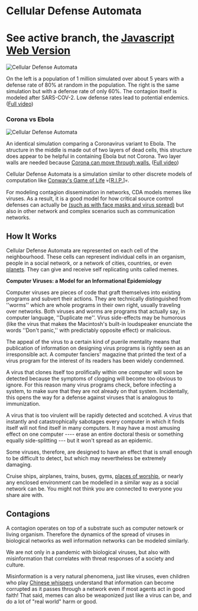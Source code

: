 # Cellular Defense Automata 

# See active branch, the [Javascript Web Version](https://github.com/TheMemeticist/Cellular-Defense-Automata/tree/memeLab)

![Cellular Defense Automata](https://videoapi-muybridge.vimeocdn.com/animated-thumbnails/image/f9f4c335-4399-4afb-bc5e-c7b181cfe1c4.gif?ClientID=vimeo-core-prod&Date=1613775833&Signature=d8c63c17a33efa46f716a1510b8498b01c25744a)

On the left is a population of 1 million simulated over about 5 years with a defense rate of 80% at random in the population. The right is the same simulation but with a defense rate of only 60%. The contagion itself is modeled after SARS-COV-2. Low defense rates lead to potential endemics. ([Full video](https://vimeo.com/514490979))

### Corona vs Ebola

![Cellular Defense Automata](https://videoapi-muybridge.vimeocdn.com/animated-thumbnails/image/a3500cff-a00c-4bed-9b67-3297d6579f4b.gif?ClientID=vimeo-core-prod&Date=1613780686&Signature=7cbeef64d18176a5bac00af39cb12dfd5697b118)

An identical simulation comparing a Coronavirus variant to Ebola. The structure in the middle is made out of two layers of dead cells, this structure does appear to be helpful in containing Ebola but not Corona. Two layer walls are needed because [Corona can move through walls.](https://www.cbc.ca/news/canada/calgary/alberta-senior-citizens-wall-defence-1.5832611) ([Full video](https://vimeo.com/514514010))

Cellular Defense Automata is a simulation similar to other discrete models of computation like [Conway's Game of Life](https://en.wikipedia.org/wiki/Conway%27s_Game_of_Life) 💀[[R.I.P.](https://www.nytimes.com/2020/04/15/technology/john-horton-conway-dead-coronavirus.html)]💀. 

For modeling contagion dissemination in networks, CDA models memes like viruses. As a result, it is a good model for how critical source control defenses can actually be [(such as with face masks and virus  spread)](https://www.ucsf.edu/news/2020/06/417906/still-confused-about-masks-heres-science-behind-how-face-masks-prevent) but also in other network and complex scenarios such as communication networks.

## How It Works

Cellular Defense Automata are represented on each cell of the neighbourhood. These cells can represent individual cells in an organism, people in a social network, or a network of cities, countries, or even [planets](https://en.wikipedia.org/wiki/Panspermia). They can give and receive self replicating units called memes.

**Computer Viruses: a Model for an Informational Epidemiology** 

Computer viruses are pieces of code that graft themselves into existing programs and subvert their actions. They are technically distinguished from ''worms'' which are whole programs in their own right, usually traveling over networks. Both viruses and worms are programs that actually say, in computer language, ''Duplicate me''. Virus side-effects may be humorous (like the virus that makes the Macintosh's built-in loudspeaker enunciate the words ''Don't panic,'' with predictably opposite effect) or malicious.

The appeal of the virus to a certain kind of puerile mentality means that publication of information on designing virus programs is rightly seen as an irresponsible act. A computer fanciers' magazine that printed the text of a virus program for the interest of its readers has been widely condemned.

A virus that clones itself too prolifically within one computer will soon be detected because the symptoms of clogging will become too obvious to ignore. For this reason many virus programs check, before infecting a system, to make sure that they are not already on that system. Incidentally, this opens the way for a defense against viruses that is analogous to immunization.

A virus that is too virulent will be rapidly detected and scotched. A virus that instantly and catastrophically sabotages every computer in which it finds itself will not find itself in many computers. It may have a most amusing effect on one computer ---- erase an entire doctoral thesis or something equally side-splitting --- but it won't spread as an epidemic.

Some viruses, therefore, are designed to have an effect that is small enough to be difficult to detect, but which may nevertheless be extremely damaging. 

Cruise ships, airplanes, trains, buses, gyms, [places of worship](https://edmonton.ctvnews.ca/alta-pastor-charged-with-violating-public-health-act-still-in-custody-for-refusing-conditions-rcmp-1.5313426), or nearly any enclosed environment can be modelled in a similar way as a social network can be. You might not think you are connected to everyone you share aire with.


## Contagions

A contagion operates on top of a substrate such as computer netowrk or living organism. Therefore the dynamics of the spread of viruses in biological networks as well information networks can be modeled similarly.


We are not only in a pandemic with biological viruses, but also with misinformation that correlates with threat responses of a society and culture.

Misinformation is a very natural phenomena, just like viruses, even children who play [Chinese whispers](https://en.wikipedia.org/wiki/Chinese_whispers) understand that information can become corrupted as it passes through a network even if most agents act in good faith! That said, memes can also be weaponized just like a virus can be, and do a lot of "real world" harm or good.
